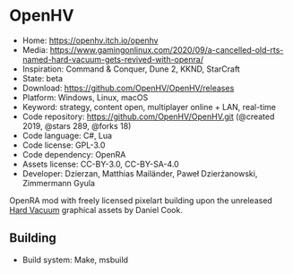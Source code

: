 # OpenHV

- Home: https://openhv.itch.io/openhv
- Media: https://www.gamingonlinux.com/2020/09/a-cancelled-old-rts-named-hard-vacuum-gets-revived-with-openra/
- Inspiration: Command & Conquer, Dune 2, KKND, StarCraft
- State: beta
- Download: https://github.com/OpenHV/OpenHV/releases
- Platform: Windows, Linux, macOS
- Keyword: strategy, content open, multiplayer online + LAN, real-time
- Code repository: https://github.com/OpenHV/OpenHV.git (@created 2019, @stars 289, @forks 18)
- Code language: C#, Lua
- Code license: GPL-3.0
- Code dependency: OpenRA
- Assets license: CC-BY-3.0, CC-BY-SA-4.0
- Developer: Dzierzan, Matthias Mailänder, Paweł Dzierżanowski, Zimmermann Gyula

OpenRA mod with freely licensed pixelart building upon the unreleased [Hard Vacuum](https://lostgarden.home.blog/2005/03/27/game-post-mortem-hard-vacuum/) graphical assets by Daniel Cook.

## Building

- Build system: Make, msbuild
